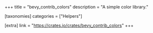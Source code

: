+++
title = "bevy_contrib_colors"
description = "A simple color library."

[taxonomies]
categories = ["Helpers"]

[extra]
link = "https://crates.io/crates/bevy_contrib_colors"
+++
